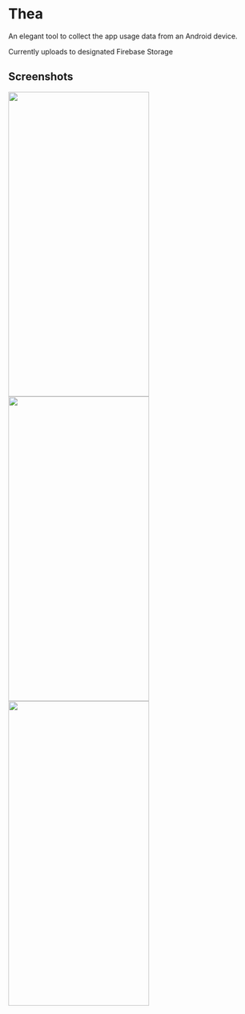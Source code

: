 # Thea
An elegant tool to collect the app usage data from an Android device.

Currently uploads to designated Firebase Storage
## Screenshots
<img src="https://github.com/eken25/Thea/tree/master/Resources/1.jpg" width="281.25" height="609" />  <img
src="https://github.com/eken25/Thea/tree/master/Resources/2.jpg" width="281.25" height="609" />  <img
src="https://github.com/eken25/Thea/tree/master/Resources/3.jpg" width="281.25" height="609" />
